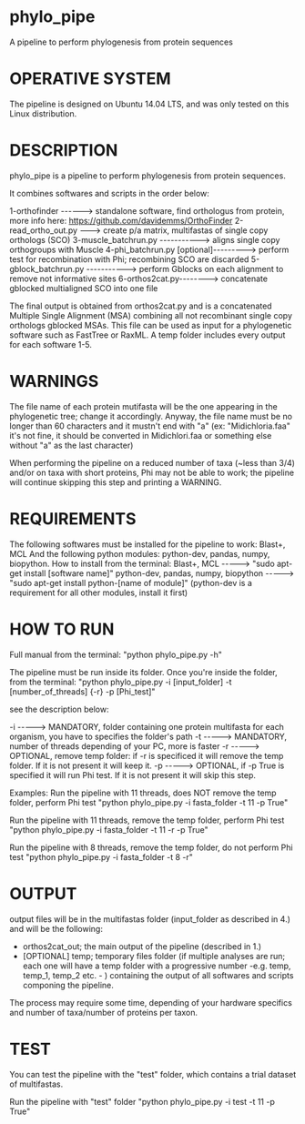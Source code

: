 # phylo_pipe
A pipeline to perform phylogenesis from protein sequences

# OPERATIVE SYSTEM

The pipeline is designed on Ubuntu 14.04 LTS, and was only tested on this Linux distribution.

# DESCRIPTION

phylo_pipe is a pipeline to perform phylogenesis from protein sequences. 

It combines softwares and scripts in the order below:

1-orthofinder ------> standalone software, find orthologus from protein, more info here: https://github.com/davidemms/OrthoFinder
2-read_ortho_out.py ---> create p/a matrix, multifastas of single copy orthologs (SCO)
3-muscle_batchrun.py -----------> aligns single copy orthogroups with Muscle
4-phi_batchrun.py [optional]---------> perform test for recombination with Phi; recombining SCO are discarded
5-gblock_batchrun.py -----------> perform Gblocks on each alignment to remove not informative sites
6-orthos2cat.py--------> concatenate gblocked multialigned SCO into one file

The final output is obtained from orthos2cat.py and is a concatenated Multiple Single Alignment (MSA) combining all not recombinant single copy orthologs gblocked MSAs. This file can be used as input for a phylogenetic software such as FastTree or RaxML. A temp folder includes every output for each software 1-5.

# WARNINGS

The file name of each protein mutifasta will be the one appearing in the phylogenetic tree; change it accordingly.
Anyway, the file name must be no longer than 60 characters and it mustn't end with "a" (ex: "Midichloria.faa" it's not fine, it should be converted in Midichlori.faa or something else without "a" as the last character) 

When performing the pipeline on a reduced number of taxa (~less than 3/4) and/or on taxa with short proteins, Phi may not be able to work; the pipeline will continue skipping this step and printing a WARNING. 

# REQUIREMENTS

The following softwares must be installed for the pipeline to work: Blast+, MCL
And the following python modules: python-dev, pandas, numpy, biopython.
How to install from the terminal:
Blast+, MCL -----> "sudo apt-get install [software name]" 
python-dev, pandas, numpy, biopython -----> "sudo apt-get install python-[name of module]" (python-dev is a requirement for all other modules, install it first)

# HOW TO RUN

Full manual from the terminal: "python phylo_pipe.py -h"

The pipeline must be run inside its folder.
Once you're inside the folder, from the terminal: 
"python phylo_pipe.py -i [input_folder] -t [number_of_threads] {-r} -p [Phi_test]"

see the description below:

-i -----> MANDATORY, folder containing one protein multifasta for each organism, you have to specifies the folder's path
-t -----> MANDATORY, number of threads depending of your PC, more is faster
-r -----> OPTIONAL, remove temp folder: if -r is specificed it will remove the temp folder. If it is not present it will keep it.
-p -----> OPTIONAL, if -p True is specified it will run Phi test. If it is not present it will skip this step.

Examples: 
Run the pipeline with 11 threads, does NOT remove the temp folder, perform Phi test
"python phylo_pipe.py -i fasta_folder -t 11 -p True"

Run the pipeline with 11 threads, remove the temp folder, perform Phi test
"python phylo_pipe.py -i fasta_folder -t 11 -r -p True"

Run the pipeline with 8 threads, remove the temp folder, do not perform Phi test
"python phylo_pipe.py -i fasta_folder -t 8 -r"

# OUTPUT

output files will be in the multifastas folder (input_folder as described in 4.) and will be the following:

- orthos2cat_out; the main output of the pipeline (described in 1.)
- [OPTIONAL] temp; temporary files folder (if multiple analyses are run; each one will have a temp folder with a progressive number -e.g. temp, temp_1, temp_2 etc. - ) containing the output of all softwares and scripts componing the pipeline.


The process may require some time, depending of your hardware specifics and number of taxa/number of proteins per taxon. 

# TEST 

You can test the pipeline with the "test" folder, which contains a trial dataset of multifastas.

Run the pipeline with "test" folder
"python phylo_pipe.py -i test -t 11 -p True"
